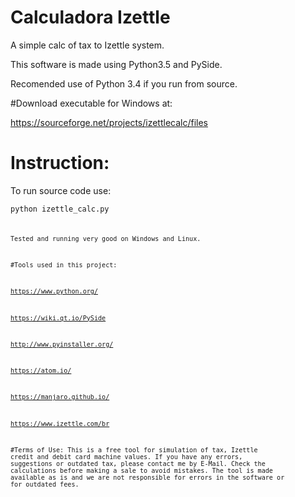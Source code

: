 # Calculadora Izettle

A simple calc of tax to Izettle system.

This software is made using Python3.5 and PySide.

Recomended use of Python 3.4 if you run from source.

#Download executable for Windows at:

https://sourceforge.net/projects/izettlecalc/files

# Instruction:

To run source code use:

<code>python izettle_calc.py<code>

Tested and running very good on Windows and Linux.

#Tools used in this project:

https://www.python.org/

https://wiki.qt.io/PySide

http://www.pyinstaller.org/

https://atom.io/

https://manjaro.github.io/

https://www.izettle.com/br

#Terms of Use:
This is a free tool for simulation of tax, Izettle credit and debit card machine values. If you have any errors, suggestions or outdated tax, please contact me by E-Mail.
  Check the calculations before making a sale to avoid mistakes. The tool is made available as is and we are not responsible for errors in the software or for outdated fees.
